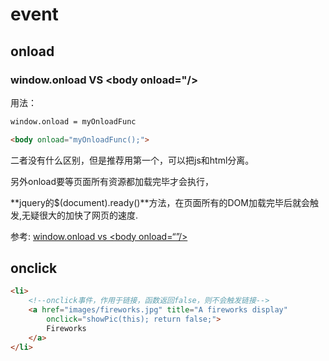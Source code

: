 # event

## onload

### window.onload VS &lt;body onload="/&gt;

用法：

```html
window.onload = myOnloadFunc 

<body onload="myOnloadFunc();">
```

二者没有什么区别，但是推荐用第一个，可以把js和html分离。

另外onload要等页面所有资源都加载完毕才会执行，

**jquery的$\(document\).ready\(\)**方法，在页面所有的DOM加载完毕后就会触发,无疑很大的加快了网页的速度.

参考:  [window.onload vs &lt;body onload=“”/&gt;](http://stackoverflow.com/questions/191157/window-onload-vs-body-onload)

## onclick

```html
<li>
    <!--onclick事件，作用于链接，函数返回false，则不会触发链接-->
    <a href="images/fireworks.jpg" title="A fireworks display"
        onclick="showPic(this); return false;">
        Fireworks
    </a>
</li>
```



